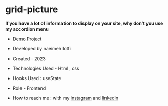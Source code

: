 # grid-picture

**If you have a lot of information to display on your site, why don't you use my accordion menu**

<!-- ![viewfinal](https://user-images.githubusercontent.com/109727844/204102879-086fee63-9bda-43b2-a1aa-49879c3f2d39.jpg) -->

<!-- ![view final](https://user-images.githubusercontent.com/109727844/204102930-fac80657-4d16-4816-b476-a88e984abefe.jpg) -->

- [Demo Project](https://https://naeimehlotfi.github.io/design/)

- Developed by naeimeh lotfi

- Created - 2023

- Technologies Used - Html , css 

- Hooks Used : useState 

- Role - Frontend

- How to reach me : with my [instagram](https://www.instagram.com/naeimeh.lotfi-web) and [linkedin](https://www.linkedin.com/in/)
